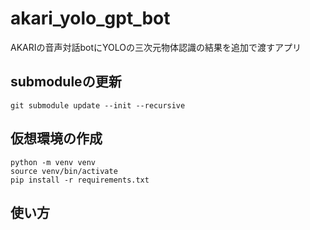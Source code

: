 # akari_yolo_gpt_bot

AKARIの音声対話botにYOLOの三次元物体認識の結果を追加で渡すアプリ

## submoduleの更新
`git submodule update --init --recursive`  

## 仮想環境の作成
`python -m venv venv`  
`source venv/bin/activate`  
`pip install -r requirements.txt`  

## 使い方
